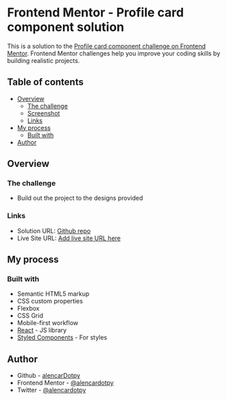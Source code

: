 # Frontend Mentor - Profile card component solution

This is a solution to the [Profile card component challenge on Frontend Mentor](https://www.frontendmentor.io/challenges/profile-card-component-cfArpWshJ). Frontend Mentor challenges help you improve your coding skills by building realistic projects. 

## Table of contents

- [Overview](#overview)
  - [The challenge](#the-challenge)
  - [Screenshot](#screenshot)
  - [Links](#links)
- [My process](#my-process)
  - [Built with](#built-with)
- [Author](#author)

## Overview

### The challenge

- Build out the project to the designs provided

### Links

- Solution URL: [Github repo](https://github.com/alencardotpy/profile-card-component)
- Live Site URL: [Add live site URL here](https://your-live-site-url.com)

## My process

### Built with

- Semantic HTML5 markup
- CSS custom properties
- Flexbox
- CSS Grid
- Mobile-first workflow
- [React](https://reactjs.org/) - JS library
- [Styled Components](https://styled-components.com/) - For styles

## Author

- Github - [alencarDotpy](https://github.com/alencardotpy)
- Frontend Mentor - [@alencardotpy](https://www.frontendmentor.io/profile/alencardotpy)
- Twitter - [@alencardotpy](https://www.twitter.com/alencardotpy)
